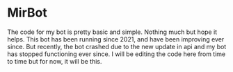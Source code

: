 # MirBot
The code for my bot is pretty basic and simple. Nothing much but hope it helps.
This bot has been running since 2021, and have been improving ever since. But recently, the bot crashed due to the new update in api and my bot has stopped functioning ever since. I will be editing the code here from time to time but for now, it will be this.

